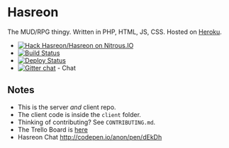 Hasreon 
======================

The MUD/RPG thingy. Written in PHP, HTML, JS, CSS. Hosted on [Heroku](http://heroku.com).

- [![Hack Hasreon/Hasreon on Nitrous.IO](https://d3o0mnbgv6k92a.cloudfront.net/assets/hack-s-v1-7475db0cf93fe5d1e29420c928ebc614.png)](https://www.nitrous.io/hack_button?source=embed&runtime=php&repo=Hasreon%2FHasreon&file_to_open=README.md)
- [![Build Status](https://travis-ci.org/Hasreon/Hasreon.svg?branch=master)](https://travis-ci.org/Hasreon/Hasreon)
- [![Deploy Status](https://www.codeship.io/projects/6ef02c50-9358-0131-4d8f-5a83311f57ca/status)](https://www.codeship.io/projects/16645)
- [![Gitter chat](https://badges.gitter.im/Hasreon.png)](https://gitter.im/Hasreon) - Chat

## Notes

- This is the server _and_ client repo.
- The client code is inside the `client` folder.
- Thinking of contributing? See `CONTRIBUTING.md`.
- The Trello Board is [here](https://trello.com/b/XKlx3SC1/hasreon)
- Hasreon Chat http://codepen.io/anon/pen/dEkDh
